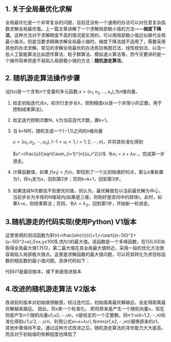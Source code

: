 ## 1. 关于全局最优化求解

全局最优化是一个非常复杂的问题，目前还没有一个通用的办法可以对任意复杂函数求解全局最优值。上一篇文章讲解了一个求解局部极小值的方法——**梯度下降法**。这种方法对于求解精度不高的情况是实用的，可以用局部极小值近似替代全局最小值点。但是当要求精确求解全局最小值时，梯度下降法就不适用了，需要采用其他的办法求解。常见的求解全局最优的办法有拉格朗日法、线性规划法、以及一些人工智能算法比如遗传算法、粒子群算法、模拟退火算法等。而今天要讲的是一个操作简单但是不易陷入局部极小值的方法：**随机游走算法**。

## 2. 随机游走算法操作步骤

设$f(x)$是一个含有$n$个变量的多元函数,$x=(x_1,x_2,...,x_n)$,为n维向量。

1. 给定初始迭代点x，初次行走步长λ，控制精度ϵ(ϵ是一个非常小的正数，用于控制结束算法)。

2. 给定迭代控制次数N，k为当前迭代次数，置k=1。

3. 当 k<N时，随机生成一个(−1,1)之间的n维向量

   $u=(u_1,u_2,⋯,u_n),(−1<u_i<1,i=1,2,⋯,n)$，并将其标准化得到

   $u^.=\frac{u}{\sqrt{\sum_{i=1}^{n}{u_i^2}}}$. 令$x_1=x+λu^.$.，完成第一步游走。

4. 计算函数值，如果 $f(x_1)<f(x)$，即找到了一个比初始值好的点，那么k重新置为1，将$x_1$变为x，回到第2步；否则k=k+1，回到第3步。

5. 如果连续N次都找不到更优的值，则认为，最优解就在以当前最优解为中心，当前步长为半径的N维球内(如果是三维，则刚好是空间中的球体)。此时，如果λ<ϵ，则结束算法；否则，令$λ=λ_2$，回到第1步，开始新一轮游走。

## 3.随机游走的代码实现(使用Python) V1版本

这里使用的测试函数为$f(r)=\frac{sin(r)}{r}+1,r=\sqrt{(x−50)^2+(y−50)^2+e},0≤x,y≤100$,求$f(r)$的最大值。该函数是一个多峰函数，在(50,50)处取得全局最大值1.1512，第二最大值在其全局最大值附近，采用一般的优化方法很容易陷入局部极大值点。这里是求解函数的最大值问题，可以将其转化为求目标函数的相反数的最小值问题。具体代码如下：

代码V1是最初版本，接下来是改进版本

## 4.改进的随机游走算法  V2版本

改进前的版本对初始值很敏感，经过迭代后，初始值离最优解越远，会走得距离最优解越来越远。
因此，将x来一个标准化。
即将原来是产生一个随机向量u，现在则是产生n个随机向量u1,u2,⋯,un，n是给定的一个正整数。将n个ui(i=1,2,⋯,n)标准化得到u′1,u′2,⋯,u′n，利用公式xi=x+λu′i,令min{x1,x2,⋯,xn}替换原来的x1，其他步骤保持不变。通过这种方式改进之后，随机游走算法的寻优能力大大提高，而且对于初始值的依赖程度也降低了


